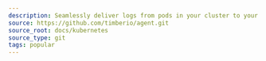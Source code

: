 ```yaml
---
description: Seamlessly deliver logs from pods in your cluster to your Timber account.
source: https://github.com/timberio/agent.git
source_root: docs/kubernetes
source_type: git
tags: popular
---
```

